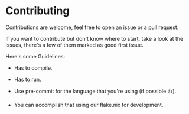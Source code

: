 # Contributing # 

Contributions are welcome, feel free to open an issue or a pull request.

If you want to contribute but don't know where to start, take a look at the issues, there's a few of them marked as good first issue.

Here's some Guidelines:


- Has to compile.

- Has to run.

- Use pre-commit for the language that you're using (if possible 👍).

- You can accomplish that using our flake.nix for development.
